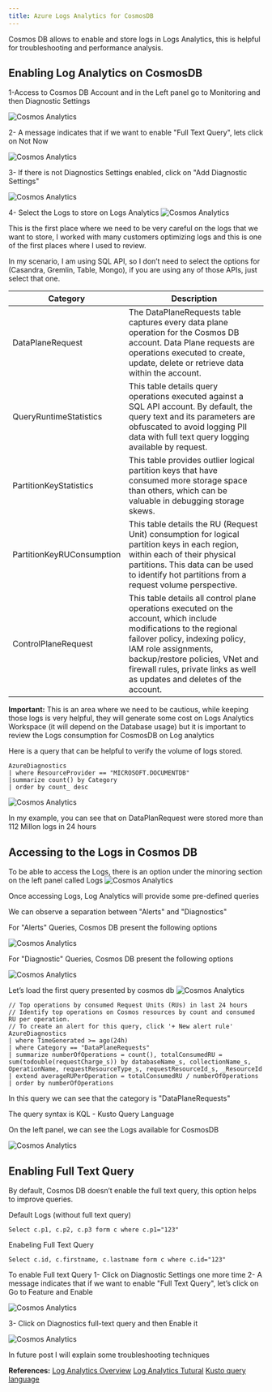 ```yaml
---
title: Azure Logs Analytics for CosmosDB
---
```


Cosmos DB allows to enable and store logs in Logs Analytics, this is helpful for troubleshooting and performance analysis. 

## Enabling Log Analytics on CosmosDB

1-Access to Cosmos DB Account and in the Left panel go to Monitoring and then Diagnostic Settings

![Cosmos Analytics](/assets/img/CosmosLogA/1.jpg)

2- A message indicates that if we want to enable "Full Text Query", lets click on Not Now

![Cosmos Analytics](/assets/img/CosmosLogA/2.jpg)

3- If there is not Diagnostics Settings enabled, click on "Add Diagnostic Settings"

![Cosmos Analytics](/assets/img/CosmosLogA/1a.jpg)

4- Select the Logs to store on Logs Analytics
![Cosmos Analytics](/assets/img/CosmosLogA/1b.jpg)

 This is the first place where we need to be very careful on the logs that we want to store, I worked with many customers optimizing logs and this is one of the first places where I used to review.
 
 In my scenario, I am using SQL API, so I don’t need to select the options for (Casandra, Gremlin, Table, Mongo), if you are using any of those APIs, just select that one. 
 

| Category | Description | 
| -------- | -------- | 
| DataPlaneRequest     | The DataPlaneRequests table captures every data plane operation for the Cosmos DB account. Data Plane requests are operations executed to create, update, delete or retrieve data within the account. | 
| QueryRuntimeStatistics | This table details query operations executed against a SQL API account. By default, the query text and its parameters are obfuscated to avoid logging PII data with full text query logging available by request.   | 
| PartitionKeyStatistics |  This table provides outlier logical partition keys that have consumed more storage space than others, which can be valuable in debugging storage skews. | 
| PartitionKeyRUConsumption |This table details the RU (Request Unit) consumption for logical partition keys in each region, within each of their physical partitions. This data can be used to identify hot partitions from a request volume perspective.  | 
| ControlPlaneRequest | This table details all control plane operations executed on the account, which include modifications to the regional failover policy, indexing policy, IAM role assignments, backup/restore policies, VNet and firewall rules, private links as well as updates and deletes of the account.  | 

**Important:** This is an area where we need to be cautious, while keeping those logs is very helpful, they will generate some cost on Logs Analytics Workspace (it will depend on the Database usage) but it is important to review the Logs consumption for CosmosDB on Log analytics

Here is a query that can be helpful to verify the volume of logs stored.

```
AzureDiagnostics
| where ResourceProvider == "MICROSOFT.DOCUMENTDB"
|summarize count() by Category
| order by count_ desc
```
![Cosmos Analytics](/assets/img/CosmosLogA/5.jpg)

In my example, you can see that on DataPlanRequest were stored more than 112 Millon logs in 24 hours

## Accessing to the Logs in Cosmos DB
To be able to access the Logs, there is an option under the minoring section on the left panel called Logs
![Cosmos Analytics](/assets/img/CosmosLogA/1.jpg)

Once accessing Logs, Log Analytics will provide some pre-defined queries

We can observe a separation between "Alerts" and "Diagnostics" 

For "Alerts" Queries, Cosmos DB present the following options

![Cosmos Analytics](/assets/img/CosmosLogA/2-a.jpg)

For "Diagnostic" Queries, Cosmos DB present the following options

![Cosmos Analytics](/assets/img/CosmosLogA/2-b.jpg)

Let’s load the first query presented by cosmos db
![Cosmos Analytics](/assets/img/CosmosLogA/2-c.jpg)

```
// Top operations by consumed Request Units (RUs) in last 24 hours 
// Identify top operations on Cosmos resources by count and consumed RU per operation. 
// To create an alert for this query, click '+ New alert rule'
AzureDiagnostics
| where TimeGenerated >= ago(24h)
| where Category == "DataPlaneRequests"
| summarize numberOfOperations = count(), totalConsumedRU = sum(todouble(requestCharge_s)) by databaseName_s, collectionName_s, OperationName, requestResourceType_s, requestResourceId_s, _ResourceId
| extend averageRUPerOperation = totalConsumedRU / numberOfOperations 
| order by numberOfOperations
```
In this query we can see that the category is "DataPlaneRequests"

The query syntax  is KQL - Kusto Query Language

On the left panel, we can see the Logs available for CosmosDB

![Cosmos Analytics](/assets/img/CosmosLogA/6.jpg)

## Enabling   Full Text Query
By default, Cosmos DB doesn’t  enable the full text query, this option helps to improve queries. 

Default Logs (without full text query)
```
Select c.p1, c.p2, c.p3 form c where c.p1="123"
```

Enabeling Full Text Query
```
Select c.id, c.firstname, c.lastname form c where c.id="123"
```

To enable Full text Query
1- Click on Diagnostic Settings one more time 
2- A message indicates  that if we want to enable "Full Text Query", let’s click on Go to Feature and Enable 

![Cosmos Analytics](/assets/img/CosmosLogA/2.jpg)

3- Click on Diagnostics full-text query and then Enable it

![Cosmos Analytics](/assets/img/CosmosLogA/7.jpg)

In future post I will explain some troubleshooting techniques

**References:**
[Log Analytics Overview](https://learn.microsoft.com/en-us/azure/azure-monitor/logs/log-analytics-overview)
[Log Analytics Tutural](https://learn.microsoft.com/en-us/azure/azure-monitor/logs/log-analytics-tutorial)
[Kusto query language](https://learn.microsoft.com/en-us/azure/data-explorer/kusto/query/)

